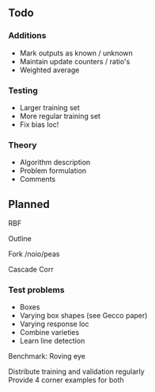## Todo

### Additions

* Mark outputs as known / unknown
* Maintain update counters / ratio's
* Weighted average

### Testing	

* Larger training set
* More regular training set
* Fix bias loc!

### Theory

* Algorithm description
* Problem formulation
* Comments

## Planned

RBF

Outline

Fork /noio/peas

Cascade Corr

### Test problems

* Boxes
* Varying box shapes (see Gecco paper)
* Varying response loc
* Combine varieties
* Learn line detection

Benchmark: Roving eye

Distribute training and validation regularly  
Provide 4 corner examples for both

